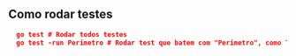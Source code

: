 ## Como rodar testes

```JSON
  go test # Rodar todos testes
  go test -run Perimetro # Rodar test que batem com "Perimetro", como TestPerimeto

```
